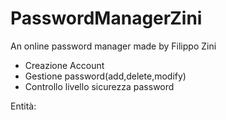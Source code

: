 # PasswordManagerZini
An online password manager made by Filippo Zini

- Creazione Account
- Gestione password(add,delete,modify)
- Controllo livello sicurezza password

Entità:
